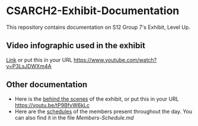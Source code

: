 # CSARCH2-Exhibit-Documentation
This repository contains documentation on S12 Group 7's Exhibit, Level Up.

## Video infographic used in the exhibit
[Link](https://www.youtube.com/watch?v=P3LsJDWXm4A) or put this in your URL https://www.youtube.com/watch?v=P3LsJDWXm4A

## Other documentation
- Here is the [behind the scenes](https://youtu.be/tP9BfvW6kLc) of the exhibit, or put this in your URL https://youtu.be/tP9BfvW6kLc
- Here are the [schedules](Members-Schedule.md) of the members present throughout the day. You can also find it in the file _Members-Schedule.md_
